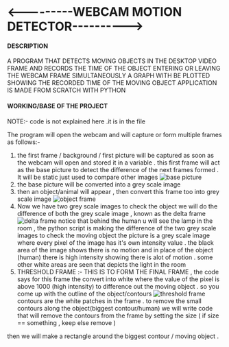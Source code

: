 # <---------WEBCAM MOTION DETECTOR---------->

#### DESCRIPTION

A PROGRAM THAT DETECTS MOVING OBJECTS IN THE DESKTOP VIDEO FRAME AND RECORDS THE TIME OF THE OBJECT ENTERING OR LEAVING THE WEBCAM FRAME
SIMULTANEOUSLY A GRAPH WITH BE PLOTTED SHOWING THE RECORDED TIME OF THE MOVING OBJECT
APPLICATION IS MADE FROM SCRATCH WITH PYTHON

#### WORKING/BASE OF THE PROJECT

 NOTE:- code is not explained here .it is in the file
 
 The program will open the webcam and will capture or form multiple frames as follows:-
 
 1) the first frame / background / first picture will be captured as soon as the webcam will open  and stored it in a variable . this first frame will act as the base picture to detect the difference of the next frames formed . It will be static just used to compare other images
 ![base picture]()
 2) the base picture will be converted into a grey scale image 
 3) then an object/animal will appear , then convert this frame too into grey scale image
 ![object frame]()
 4) Now we have two grey scale images to check the object we will do the difference of both the grey scale image , known as the delta frame
 ![delta frame]()
 notice that behind the human u will see the lamp in the room , the python script is making the difference of the two grey scale images to check the moving object 
 the picture is a grey scale image where every pixel of the image has it's own intensity value . the black area of the image shows there is no motion and in place of the object (human) there is high intensity showing there is alot of motion . some other white areas are seen that depicts the light in the room
 5) THRESHOLD FRAME :- THIS IS TO FORM THE FINAL FRAME , the code says for this frame the convert into white where the value of the pixel is above 1000 (high intensity) to difference out the moving object . so you come up with the outline of the object/contours
 ![threshold frame]()
 contours are the white patches  in the frame . to remove the small contours along the object(biggest contour/human) we will write code that will remove the contours from the frame by setting the size ( if size == something , keep else remove )
 
 then we will make a rectangle around the biggest contour / moving object . 
 
